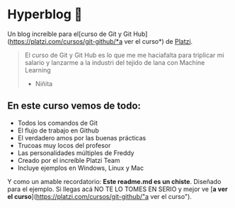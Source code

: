 # Hyperblog 💚
Un blog increíble para el[curso de Git y Git Hub](https://platzi.com/cursos/git-github/*a ver el curso*) de [Platzi](https://platzi.com/"Platzi").
> El curso de Git y Git Hub es lo que me me haciafalta para triplicar mi salario y lanzarme a la industri del tejido de lana con Machine Learning
> - Niñita

## En este curso vemos de todo:
* Todos los comandos de Git
* El flujo de trabajo en Github
* El verdadero amos por las buenas prácticas
* Trucoas muy locos del profesor
* Las personalidades múltiples de Freddy
* Creado por el increíble Platzi Team
* Incluye ejemplos en Windows, Linux y Mac

Y como un amable recordatorio: **Este readme.md es un chiste**. Diseñado para el ejemplo. Si llegas acá NO TE LO TOMES EN SERIO y mejor ve [**a ver el curso**](https://platzi.com/cursos/git-github/"a ver el curso").